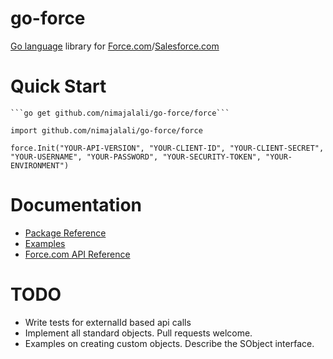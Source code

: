 go-force
======

[Go language](http://golang.org/) library for [Force.com](http://www.force.com/)/[Salesforce.com](http://www.salesforce.com/)

Quick Start
============

	```go get github.com/nimajalali/go-force/force```

	import github.com/nimajalali/go-force/force

	force.Init("YOUR-API-VERSION", "YOUR-CLIENT-ID", "YOUR-CLIENT-SECRET", "YOUR-USERNAME", "YOUR-PASSWORD", "YOUR-SECURITY-TOKEN", "YOUR-ENVIRONMENT")

Documentation
=======

* [Package Reference](https://www.google.com)
* [Examples](https://github.com/nimajalali/go-force/blob/master/force/sobjects_test.go)
* [Force.com API Reference](http://www.salesforce.com/us/developer/docs/api_rest/)

TODO
=================
* Write tests for externalId based api calls
* Implement all standard objects. Pull requests welcome.
* Examples on creating custom objects. Describe the SObject interface.